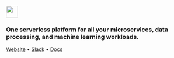 <img src='https://s3-us-west-2.amazonaws.com/cortex-public/logo.png' height='32'>

### One serverless platform for all your microservices, data processing, and machine learning workloads.

[Website](https://www.cortex.dev) • [Slack](https://community.cortex.dev) • [Docs](https://docs.cortex.dev)
